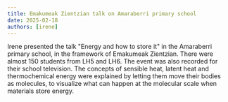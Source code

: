 ```yaml
---
title: Emakumeak Zientzian talk on Amaraberri primary school
date: 2025-02-18
authors: [irene]
---
```



Irene presented the talk "Energy and how to store it" in the 
Amaraberri primary school, in the framework of Emakumeak Zientzian.
There were almost 150 students from LH5 and LH6.
The event was also recorded for their school television.
The concepts of sensible heat, latent heat and thermochemical energy were explained by letting them 
move their bodies as molecules, to visualize what can happen at the 
molecular scale when materials store energy.
